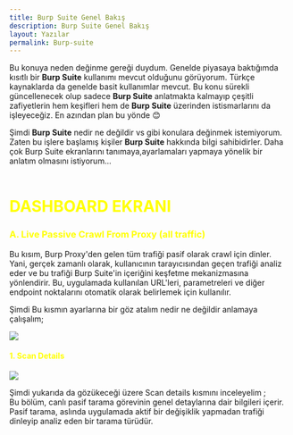 ```yaml
---
title: Burp Suite Genel Bakış 
description: Burp Suite Genel Bakış 
layout: Yazılar
permalink: Burp-suite
---
```


Bu konuya neden değinme gereği duydum. Genelde piyasaya baktığımda kısıtlı bir **Burp Suite** kullanımı mevcut olduğunu görüyorum. Türkçe kaynaklarda da genelde basit kullanımlar mevcut. Bu konu sürekli güncellenecek olup sadece **Burp Suite** anlatmakta kalmayıp çeşitli zafiyetlerin hem keşifleri hem de **Burp Suite** üzerinden istismarlarını da işleyeceğiz. En azından plan bu yönde 😊

Şimdi **Burp Suite** nedir ne değildir vs gibi konulara değinmek istemiyorum. Zaten bu işlere başlamış kişiler **Burp Suite** hakkında bilgi sahibidirler. Daha çok Burp Suite ekranlarını tanımaya,ayarlamaları yapmaya yönelik bir anlatım olmasını istiyorum...
<br><br>
<h1 style="color:yellow;">DASHBOARD EKRANI</h1>
<h3 style="color:yellow;">A. Live Passive Crawl From Proxy (all traffic)</h3>
<p>Bu kısım, Burp Proxy'den gelen tüm trafiği pasif olarak crawl için dinler. Yani, gerçek zamanlı olarak, kullanıcının tarayıcısından geçen trafiği analiz eder ve bu trafiği Burp Suite'in içeriğini keşfetme mekanizmasına yönlendirir. Bu, uygulamada kullanılan URL'leri, parametreleri ve diğer endpoint noktalarını otomatik olarak belirlemek için kullanılır.</p>
<p>Şimdi Bu kısmın ayarlarına bir göz atalım nedir ne değildir anlamaya çalışalım;</p>

<img src="https://blogger.googleusercontent.com/img/b/R29vZ2xl/AVvXsEhfQq8P5bhjHt0hIPI1F1FWPyg3NHTq4hbHoHaHcHNPBKuS749K1iEIPuZN75b4mld60ZlIg4K6nStaI4lZ7sO0aykeDrSuQ0O6sawNEfJaQJtP7spJvqc5Cv25MhY6dI90PXp6kM9W0lHymiNyLxp3vXvgSEcMfigi39RdzF8yQAWwqfP6i8FoyS-Uudip/s320/2.png" >

<h4 style="color:yellow;">1. Scan Details</h4>

<img src="https://1.bp.blogspot.com/-azQaQ5fmfTU/XtVgNSoQ6gI/AAAAAAAAAXk/aw7pG0pFbJECwpc7-cyh8D4WubMbCpepACEwYBhgLKs0DAL1OcqwVXeBohNIIs25TlO06GVcF4RvlTn20g4VEoj10qyjKiDUa2V9ezVoKIVwe5PBRp100eZgXgW5dmT3SNDneW8r8fZlKvWOdBh-4D-z2BkXUeMCaNxxk9DLgEp1DmLr9RQAls0Ygn10fPRcz2gW80f7Ka7-yydcrLWzf8k2kdwwadK-cH3lhcFeeYaFncoD85xJKnIWfL5Pw1fmNd0-pcQoLI-3sb_8H0Um_jfrSPB62b4B0GNHX9y2ahKoHCapyDYeWWebxg0lfpim2JcuwNrfarCXMqbZE_1eNob6pB0B6YWjNRw09uJrY0lu2OFHrBhtp-xlTIinHQzbl9nK3qGvG8hPK4cuKGm2tPinO-e5UPG7HVPswVeCxKdxWDylqJJMLECHihev5UhokaEzUWP5JA6SkS9OuZ61w-6NnFEY72SkGgHu6miphNbGkpGixEmCKOKBdjI7QeLuV4jJ0BOQyGSn4fYXmcX1J9uK_r0AkFRkoccMOdskG1Sw3MEAmZmHA3qLGqJ2Bh9QHlPxe3h73PsX5Z95N6vwd0fKX8EnmWKZ3PsniZcgCWBbZHc18S0iTRH3uY-j3BysOkRqNtzXK_nwlQsIZ7tUwq8XV9gU/s1600/1.png](https://blogger.googleusercontent.com/img/b/R29vZ2xl/AVvXsEhfQq8P5bhjHt0hIPI1F1FWPyg3NHTq4hbHoHaHcHNPBKuS749K1iEIPuZN75b4mld60ZlIg4K6nStaI4lZ7sO0aykeDrSuQ0O6sawNEfJaQJtP7spJvqc5Cv25MhY6dI90PXp6kM9W0lHymiNyLxp3vXvgSEcMfigi39RdzF8yQAWwqfP6i8FoyS-Uudip/s320/2.png)https://blogger.googleusercontent.com/img/b/R29vZ2xl/AVvXsEhfQq8P5bhjHt0hIPI1F1FWPyg3NHTq4hbHoHaHcHNPBKuS749K1iEIPuZN75b4mld60ZlIg4K6nStaI4lZ7sO0aykeDrSuQ0O6sawNEfJaQJtP7spJvqc5Cv25MhY6dI90PXp6kM9W0lHymiNyLxp3vXvgSEcMfigi39RdzF8yQAWwqfP6i8FoyS-Uudip/s320/2.png](https://blogger.googleusercontent.com/img/b/R29vZ2xl/AVvXsEibi4AJVmz5jZSUJkpaypt6r5l9R1dpFVLwxB-Foc7jU6s3lwt9lb-rIHU0sh7rvAFzJ2i2gWnCdWJFZ4mZisbdtGxN0cAOCHaxghcPrqUW601IwBVqiy7uetTenUqQaD37N4uxWk3QCXeT4jAcqxjjsxyYFzNdhxMknc-tVw70OK_lHQC3zieP9WBiislG/s320/3.png)https://blogger.googleusercontent.com/img/b/R29vZ2xl/AVvXsEibi4AJVmz5jZSUJkpaypt6r5l9R1dpFVLwxB-Foc7jU6s3lwt9lb-rIHU0sh7rvAFzJ2i2gWnCdWJFZ4mZisbdtGxN0cAOCHaxghcPrqUW601IwBVqiy7uetTenUqQaD37N4uxWk3QCXeT4jAcqxjjsxyYFzNdhxMknc-tVw70OK_lHQC3zieP9WBiislG/s320/3.png" >

<p>Şimdi yukarıda da gözükeceği üzere Scan details kısmını inceleyelim ;<br>
Bu bölüm, canlı pasif tarama görevinin genel detaylarına dair bilgileri içerir. Pasif tarama, aslında uygulamada aktif bir değişiklik yapmadan trafiği dinleyip analiz eden bir tarama türüdür.
</p>




